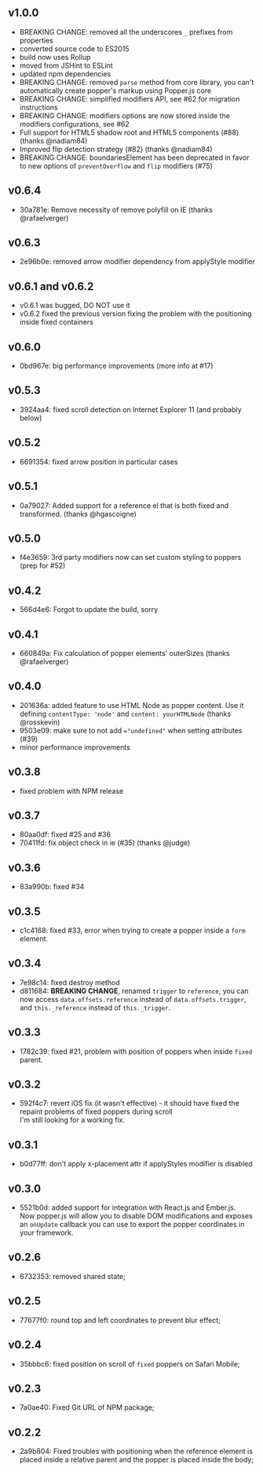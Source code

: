 ## v1.0.0
- BREAKING CHANGE: removed all the underscores `_` prefixes from properties
- converted source code to ES2015
- build now uses Rollup
- moved from JSHint to ESLint
- updated npm dependencies
- BREAKING CHANGE: removed `parse` method from core library, you can't automatically create popper's markup using Popper.js core
- BREAKING CHANGE: simplified modifiers API, see #62 for migration instructions
- BREAKING CHANGE: modifiers options are now stored inside the modifiers configurations, see #62
- Full support for HTML5 shadow root and HTML5 components (#88) (thanks @nadiam84)
- Improved flip detection strategy (#82) (thanks @nadiam84)
- BREAKING CHANGE: boundariesElement has been deprecated in favor to new options of `preventOverflow` and `flip` modifiers (#75)

## v0.6.4
- 30a781e: Remove necessity of remove polyfill on IE (thanks @rafaelverger)

## v0.6.3
- 2e96b0e: removed arrow modifier dependency from applyStyle modifier

## v0.6.1 and v0.6.2
- v0.6.1 was bugged, DO NOT use it
- v0.6.2 fixed the previous version fixing the problem with the positioning inside fixed containers

## v0.6.0
- 0bd967e: big performance improvements (more info at #17)

## v0.5.3
- 3924aa4: fixed scroll detection on Internet Explorer 11 (and probably below)

## v0.5.2
- 6691354: fixed arrow position in particular cases

## v0.5.1
- 0a79027: Added support for a reference el that is both fixed and transformed. (thanks @hgascoigne)

## v0.5.0
- f4e3659: 3rd party modifiers now can set custom styling to poppers (prep for #52)

## v0.4.2
- 566d4e6: Forgot to update the build, sorry

## v0.4.1
- 660849a: Fix calculation of popper elements' outerSizes (thanks @rafaelverger)

## v0.4.0
- 201636a: added feature to use HTML Node as popper content. Use it defining `contentType: 'node'` and `content: yourHTMLNode` (thanks @rosskevin)
- 9503e09: make sure to not add `="undefined"` when setting attributes (#39)
- minor performance improvements

## v0.3.8
- fixed problem with NPM release

## v0.3.7
- 80aa0df: fixed #25 and #36
- 70411fd: fix object check in ie (#35) (thanks @judge)

## v0.3.6

- 83a990b: fixed #34

## v0.3.5

- c1c4168: fixed #33, error when trying to create a popper inside a `form` element.

## v0.3.4

- 7e98c14: fixed destroy method
- d811684: **BREAKING CHANGE**, renamed `trigger` to `reference`, you can now access `data.offsets.reference` instead of
    `data.offsets.trigger`, and `this._reference` instead of `this._trigger`.

## v0.3.3

- 1782c39: fixed #21, problem with position of poppers when inside `fixed` parent.

## v0.3.2

- 592f4c7: revert iOS fix (it wasn't effective) - it should have fixed the repaint problems of fixed poppers during scroll  
    I'm still looking for a working fix.

## v0.3.1

- b0d77ff: don't apply x-placement attr if applyStyles modifier is disabled

## v0.3.0

- 5521b0d: added support for integration with React.js and Ember.js.  
    Now popper.js will allow you to disable DOM modifications and exposes an `onUpdate` callback you can use to export the
    popper coordinates in your framework.

## v0.2.6

- 6732353: removed shared state;

## v0.2.5

- 77677f0: round top and left coordinates to prevent blur effect;

## v0.2.4

- 35bbbc6: fixed position on scroll of `fixed` poppers on Safari Mobile;

## v0.2.3

- 7a0ae40: Fixed Git URL of NPM package;

## v0.2.2

- 2a9b804: Fixed troubles with positioning when the reference element is placed inside a relative parent and the popper is placed inside the body;
